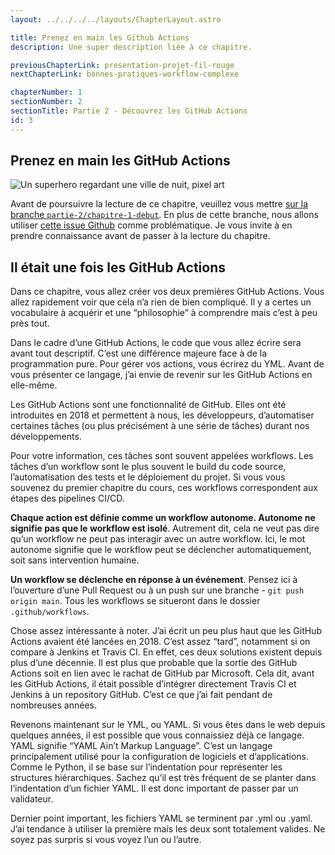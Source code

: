 ```yaml
---
layout: ../../../../layouts/ChapterLayout.astro

title: Prenez en main les Github Actions
description: Une super description liée à ce chapitre.

previousChapterLink: presentation-projet-fil-rouge
nextChapterLink: bonnes-pratiques-workflow-complexe

chapterNumber: 1
sectionNumber: 2
sectionTitle: Partie 2 - Découvrez les GitHub Actions
id: 3
---
```


<article>

# Prenez en main les GitHub Actions 

![Un superhero regardant une ville de nuit, pixel art]()

Avant de poursuivre la lecture de ce chapitre, veuillez vous mettre [sur la branche `partie-2/chapitre-1-debut`](https://github.com/nx-academy/Creez-des-pipelines-CI-CD-avec-les-GitHub-Actions/tree/partie-2/chapitre-1-debut). En plus de cette branche, nous allons utiliser [cette issue Github](https://github.com/nx-academy/Creez-des-pipelines-CI-CD-avec-les-GitHub-Actions/issues/5) comme problématique. Je vous invite à en prendre connaissance avant de passer à la lecture du chapitre.

## Il était une fois les GitHub Actions

Dans ce chapitre, vous allez créer vos deux premières GitHub Actions. Vous allez rapidement voir que cela n’a rien de bien compliqué. Il y a certes un vocabulaire à acquérir et une “philosophie” à comprendre mais c’est à peu près tout.

Dans le cadre d’une GitHub Actions, le code que vous allez écrire sera avant tout descriptif. C’est une différence majeure face à de la programmation pure. Pour gérer vos actions, vous écrirez du YML. Avant de vous présenter ce langage, j’ai envie de revenir sur les GitHub Actions en elle-même.

Les GitHub Actions sont une fonctionnalité de GitHub. Elles ont été introduites en 2018 et permettent à nous, les développeurs, d’automatiser certaines tâches (ou plus précisément à une série de tâches) durant nos développements.

Pour votre information, ces tâches sont souvent appelées workflows. Les tâches d’un workflow sont le plus souvent le build du code source, l’automatisation des tests et le déploiement du projet. Si vous vous souvenez du premier chapitre du cours, ces workflows correspondent aux étapes des pipelines CI/CD.

**Chaque action est définie comme un workflow autonome. Autonome ne signifie pas que le workflow est isolé**. Autrement dit, cela ne veut pas dire qu’un workflow ne peut pas interagir avec un autre workflow. Ici, le mot autonome signifie que le workflow peut se déclencher automatiquement, soit sans intervention humaine.

**Un workflow se déclenche en réponse à un événement**. Pensez ici à l’ouverture d’une Pull Request ou à un push sur une branche - `git push origin main`. Tous les workflows se situeront dans le dossier `.github/workflows`.

Chose assez intéressante à noter. J’ai écrit un peu plus haut que les GitHub Actions avaient été lancées en 2018. C’est assez “tard”, notamment si on compare à Jenkins et Travis CI. En effet, ces deux solutions existent depuis plus d’une décennie. Il est plus que probable que la sortie des GitHub Actions soit en lien avec le rachat de GitHub par Microsoft. Cela dit, avant les GitHub Actions, il était possible d’intégrer directement Travis CI et Jenkins à un repository GitHub. C’est ce que j’ai fait pendant de nombreuses années.

Revenons maintenant sur le YML, ou YAML. Si vous êtes dans le web depuis quelques années, il est possible que vous connaissiez déjà ce langage. YAML signifie “YAML Ain’t Markup Language”. C’est un langage principalement utilisé pour la configuration de logiciels et d’applications. Comme le Python, il se base sur l’indentation pour représenter les structures hiérarchiques. Sachez qu’il est très fréquent de se planter dans l’indentation d’un fichier YAML. Il est donc important de passer par un validateur.

Dernier point important, les fichiers YAML se terminent par .yml ou .yaml. J’ai tendance à utiliser la première mais les deux sont totalement valides. Ne soyez pas surpris si vous voyez l’un ou l’autre.

</article>

